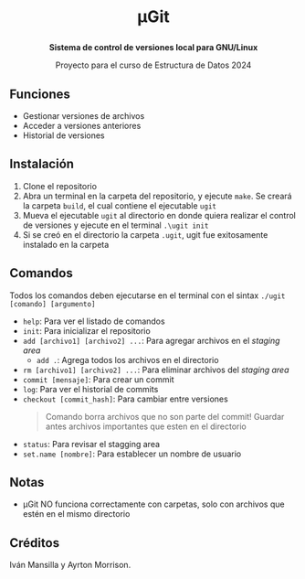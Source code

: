 <h1><p align="center">  μGit  </p></h1>
<b><p align="center">Sistema de control de versiones local para GNU/Linux</p></b>
<p align="center">Proyecto para el curso de Estructura de Datos 2024</p>

## Funciones
* Gestionar versiones de archivos
* Acceder a versiones anteriores
* Historial de versiones
  
## Instalación
1. Clone el repositorio
2. Abra un terminal en la carpeta del repositorio, y ejecute `make`. Se creará la carpeta `build`, el cual contiene el ejecutable `ugit`
3. Mueva el ejecutable `ugit` al directorio en donde quiera realizar el control de versiones y ejecute en el terminal `.\ugit init`
4. Si se creó en el directorio la carpeta `.ugit`, ugit fue exitosamente instalado en la carpeta


## Comandos
Todos los comandos deben ejecutarse en el terminal con el sintax `./ugit [comando] [argumento]`
- `help`: Para ver el listado de comandos
- `init`: Para inicializar el repositorio
- `add [archivo1] [archivo2] ...`: Para agregar archivos en el *staging area*
  - `add .`: Agrega todos los archivos en el directorio
- `rm [archivo1] [archivo2] ...`: Para eliminar archivos del *staging area*
- `commit [mensaje]`: Para crear un commit
- `log`: Para ver el historial de commits
- `checkout [commit_hash]`: Para cambiar entre versiones
    > Comando borra archivos que no son parte del commit! Guardar antes archivos importantes que esten en el directorio
- `status`: Para revisar el stagging area
- `set.name [nombre]`: Para establecer un nombre de usuario

## Notas
- μGit NO funciona correctamente con carpetas, solo con archivos que estén en el mismo directorio


## Créditos
Iván Mansilla y Ayrton Morrison.

